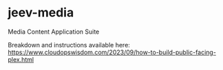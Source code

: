 # jeev-media
Media Content Application Suite

Breakdown and instructions available here: https://www.cloudopswisdom.com/2023/09/how-to-build-public-facing-plex.html 
